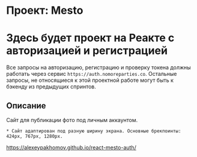 # Проект: Mesto

# Здесь будет проект на Реакте с авторизацией и регистрацией

Все запросы на авторизацию, регистрацию и проверку токена должны работать через сервис `https://auth.nomoreparties.co`. Остальные запросы, не относящиеся к этой проектной работе могут быть к бэкенду из предыдущих спринтов.

## Описание

Сайт для публикации фото под личным аккаунтом.

    * Сайт адаптирован под разную ширину экрана. Основные брекпоинты: 424px, 767px, 1280px.

https://alexeypakhomov.github.io/react-mesto-auth/
